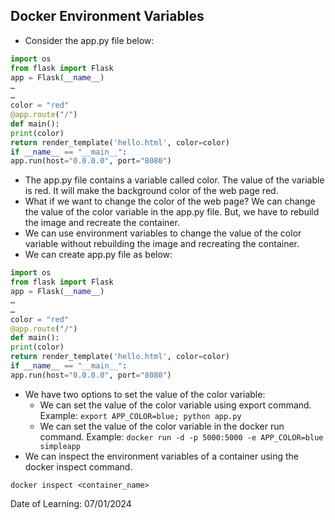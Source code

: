 ## Docker Environment Variables

- Consider the app.py file below:
```python
import os
from flask import Flask
app = Flask(__name__)
…
…
color = "red"
@app.route("/")
def main():
print(color)
return render_template('hello.html', color=color)
if __name__ == "__main__":
app.run(host="0.0.0.0", port="8080")
```
- The app.py file contains a variable called color. The value of the variable is red. It will make the background color of the web page red.
- What if we want to change the color of the web page? We can change the value of the color variable in the app.py file. But, we have to rebuild the image and recreate the container.
- We can use environment variables to change the value of the color variable without rebuilding the image and recreating the container.
- We can create app.py file as below:
```python
import os
from flask import Flask
app = Flask(__name__)
…
…
color = "red"
@app.route("/")
def main():
print(color)
return render_template('hello.html', color=color)
if __name__ == "__main__":
app.run(host="0.0.0.0", port="8080")
```
- We have two options to set the value of the color variable:
    - We can set the value of the color variable using export command. Example: `export APP_COLOR=blue; python app.py`
    - We can set the value of the color variable in the docker run command. Example: `docker run -d -p 5000:5000 -e APP_COLOR=blue simpleapp`
- We can inspect the environment variables of a container using the docker inspect command.
```
docker inspect <container_name>
```

Date of Learning: 07/01/2024